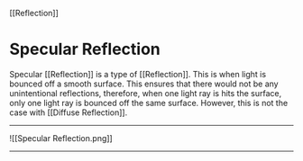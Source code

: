 [[Reflection]]
# Specular Reflection
Specular [[Reflection]] is a type of [[Reflection]]. This is when light is bounced off a smooth surface. This ensures that there would not be any unintentional reflections, therefore, when one light ray is hits the surface, only one light ray is bounced off the same surface. However, this is not the case with [[Diffuse Reflection]]. 

****
![[Specular Reflection.png]]
****